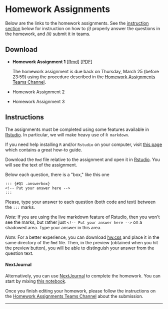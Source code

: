 # Homework Assignments

Below are the links to the homework assignments. See the [instruction section](#instruction) below for instruction on how to _(i)_ properly answer the questions in the homework, and _(ii)_ submit it in teams. 

## Download

- **Homework Assignment 1** [[Rmd](https://www.dropbox.com/s/h85r0pb1cmwui6l/Homework1.Rmd?dl=1)] [[PDF](https://www.dropbox.com/s/zrnyf4mzka4i226/Homework1.pdf?dl=1)]

  The homework assignment is due back on Thursday, March 25 (before 23:59) using the procedure described in the [Homework Assignments Teams Channel](https://teams.microsoft.com/l/channel/19%3a3a938b4e40ce466a9cf5bbdcffa124f4%40thread.tacv2/Homework%2520Assignments?groupId=3734028b-c82f-4a44-90d0-e5d52f8df440&tenantId=c7456b31-a220-47f5-be52-473828670aa1).

- Homework Assignment 2 
 
- Homework Assignment 3

## Instructions
The assignments must be completed using some features available in  [Rstudio](https://rstudio.com/). In particular, we will make heavy use of `R markdown`. 



If you need help installing `R` and/or `Rstudio` on your computer, visit [this page](https://rstudio-education.github.io/hopr/starting.html) which contains a great how-to guide. 

Download the `Rmd` file relative to the assignment and open it in [Rstudio](https://rstudio.com/).  You will see the text of the assignment. 

Below each question, there is a "box," like this one
```
::: {#Q1 .answerbox}
<!-- Put your answer here -->
:::
```

Please, type your answer to each question (both code and text) between the `:::` marks. 

_Note:_ If you are using the live markdown feature of Rstudio, then you won't see the marks, but rather just  `<!-- Put your answer here -->` on a shadowed area. Type your answer in this area.

_Note:_ For a better experience, you can download [hw.css](https://www.dropbox.com/s/941gt5q7r8spdi0/hw.css?dl=1) and place it in the same directory of the `Rmd` file. Then, in the preview (obtained when you hit the preview button), you will be able to distinguish your answer from the question text. 

#### NextJournal

Alternatively, you can use [NextJournal](https://nextjournal.com) to complete the homework. You can start by mixing [this notebook](https://nextjournal.com/a/NgrF6BWu9msQcEhGWCRbf?token=2Q8VeX1eG8j3QWMNp5LRFB). 



Once you finish editing your homework, please follow the instructions on the [Homework Assignments Teams Channel](https://teams.microsoft.com/l/channel/19%3a3a938b4e40ce466a9cf5bbdcffa124f4%40thread.tacv2/Homework%2520Assignments?groupId=3734028b-c82f-4a44-90d0-e5d52f8df440&tenantId=c7456b31-a220-47f5-be52-473828670aa1) about the submission. 

****** 

